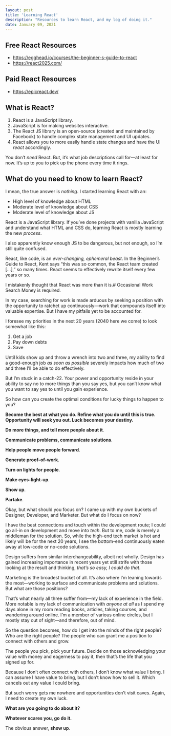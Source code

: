 ```yaml
---
layout: post
title: 'Learning React'
description: "Resources to learn React, and my log of doing it."
date: January 09, 2021
---
```



## Free React Resources
- https://egghead.io/courses/the-beginner-s-guide-to-react
- https://react2025.com/

## Paid React Resources
- https://epicreact.dev/

## What is React?

1. React is a JavaScript library.
2. JavaScript is for making websites interactive.
3. The React JS library is an open-source (created and maintained by Facebook) to handle complex state management and UI updates.
4. React allows you to more easily handle state changes and have the UI *react* accordingly.

You don’t *need* React. But, it’s what job descriptions call for—at least for now. It’s up to you to pick up the phone every time it rings.

## What do you need to know to learn React?

I mean, the true answer is *nothing*. I started learning React with an:
- High level of knowledge about HTML
- Moderate level of knowledge about CSS
- Moderate level of knowledge about JS

React is a JavaScript library. If you’ve done projects with vanilla JavaScript and understand what HTML and CSS do, learning React is mostly learning the new *process*.

I also apparently know enough JS to be dangerous, but not enough, so I’m still quite confused.

React, like code, is an *ever-changing, ephemeral beast*. In the Beginner’s Guide to React, Kent says “this was so common, the React team created […],” so many times. React seems to effectively rewrite itself every few years or so.

I mistakenly thought that React was more than it is.# Occasional Work Search
Money is required.

In my case, searching for work is made arduous by seeking a position with the opportunity to ratchet up continuously—work that compounds itself into valuable expertise. But I have my pitfalls yet to be accounted for.

I foresee my priorities in the next 20 years (2040 here we come) to look somewhat like this:
1. Get a job
2. Pay down debts
3. Save

Until kids show up and throw a wrench into two and three, my ability to find a good-enough job *as soon as possible* severely impacts how much of two and three I’ll be able to do effectively.

But I’m stuck in a catch-22. Your power and opportunity reside in your ability to say no to more things than you say yes, but you can’t know what you want to say yes to until you gain experience.

So how can you create the optimal conditions for lucky things to happen to you?

**Become the best at what you do. Refine what you do until this is true. Opportunity will seek you out. Luck becomes your destiny.**

**Do more things, and tell more people about it**.

**Communicate problems, communicate solutions**.

**Help people move people forward**.

**Generate proof-of-work**.

**Turn on lights for people**.

**Make eyes-light-up**.

**Show up**.

**Partake**.

Okay, but what should you focus on? I came up with my own buckets of Designer, Developer, and Marketer. But what do I focus on now?

I have the best connections and touch within the development route; I could go all-in on development and move into *tech*. But to me, code is merely a middleman for the solution. So, while the high-end tech market is hot and likely will be for the next 20 years, I see the bottom-end continuously eaten away at low-code or no-code solutions.

Design suffers from similar interchangeability, albeit not wholly. Design has gained increasing importance in recent years yet still strife with those looking at the result and thinking, *that’s so easy, I could do that*.

Marketing is the broadest bucket of all. It’s also where I’m leaning towards the most—working to surface and communicate problems and solutions. But what are those positions?

That’s what nearly all three suffer from—my lack of experience in the field. More notable is my lack of communication with *anyone at all* as I spend my days alone in my room reading books, articles, taking courses, and wandering around online. I’m a member of various online circles, but I mostly stay out of sight—and therefore, out of mind.

So the question becomes, how do I get into the minds of the right people? Who are the right people? The people who can grant me a position to connect with others and grow.

The people you pick, pick your future. Decide on those acknowledging your value with money and eagerness to pay it, then that’s the life that you signed up for.

Because I don’t often connect with others, I don’t know what value I bring. I can assume I have value to bring, but I don’t know how to sell it. Which cancels out any value I could bring.

But such worry gets me nowhere and opportunities don’t visit caves. Again, I need to create my own luck.

**What are you going to do about it?**

**Whatever scares you, go do it.**

The obvious answer, **show up**.

